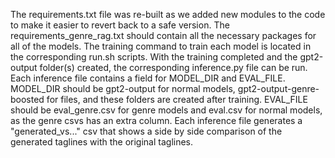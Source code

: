 The requirements.txt file was re-built as we added new modules to the code to make it easier to revert back to a safe version.
The requirements_genre_rag.txt should contain all the necessary packages for all of the models.
The training command to train each model is located in the corresponding run.sh scripts.
With the training completed and the gpt2-output folder(s) created, the corresponding inference.py file can be run.
Each inference file contains a field for MODEL_DIR and EVAL_FILE. 
MODEL_DIR should be gpt2-output for normal models, gpt2-output-genre-boosted for files, and these folders are created after training.
EVAL_FILE should be eval_genre.csv for genre models and eval.csv for normal models, as the genre csvs has an extra column.
Each inference file generates a "generated_vs..." csv that shows a side by side comparison of the generated taglines with the original taglines.
